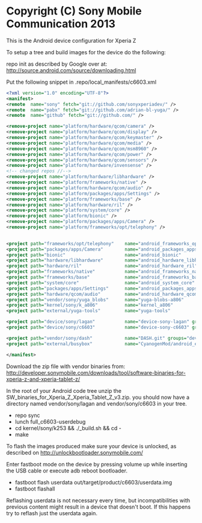 Copyright (C) Sony Mobile Communication 2013
============================================

This is the Android device configuration for Xperia Z

To setup a tree and build images for the device do the following:

repo init as described by Google over at:
http://source.android.com/source/downloading.html

Put the following snippet in .repo/local_manifests/c6603.xml

```xml
<?xml version="1.0" encoding="UTF-8"?>
<manifest>
<remote  name="sony" fetch="git://github.com/sonyxperiadev/" />
<remote  name="pabx" fetch="git://github.com/adrian-bl-yuga/" />
<remote  name="github" fetch="git://github.com/" />

<remove-project name="platform/hardware/qcom/camera" />
<remove-project name="platform/hardware/qcom/display" />
<remove-project name="platform/hardware/qcom/keymaster" />
<remove-project name="platform/hardware/qcom/media" />
<remove-project name="platform/hardware/qcom/msm8960" />
<remove-project name="platform/hardware/qcom/power" />
<remove-project name="platform/hardware/qcom/sensors" />
<remove-project name="platform/hardware/invensense" />
<!-- changed repos //-->
<remove-project name="platform/hardware/libhardware" />
<remove-project name="platform/frameworks/native" />
<remove-project name="platform/hardware/qcom/audio" />
<remove-project name="platform/packages/apps/Settings" />
<remove-project name="platform/frameworks/base" />
<remove-project name="platform/hardware/ril" />
<remove-project name="platform/system/core" />
<remove-project name="platform/bionic" />
<remove-project name="platform/packages/apps/Camera" />
<remove-project name="platform/frameworks/opt/telephony" />

                                                                                                            
<project path="frameworks/opt/telephony"    name="android_frameworks_opt_telephony" remote="pabx" revision="jb42" />
<project path="packages/apps/Camera"        name="android_packages_apps_camera"   remote="pabx" revision="jb42" />
<project path="bionic"                      name="android_bionic"                 remote="pabx" revision="jb42" />
<project path="hardware/libhardware"        name="android_hardware_libhardware"   remote="pabx" revision="jb42" />
<project path="hardware/ril"                name="android_hardware_ril"           remote="pabx" revision="jb42" />
<project path="frameworks/native"           name="android_frameworks_native"      remote="pabx" revision="jb42" />
<project path="frameworks/base"             name="android_frameworks_base"        remote="pabx" revision="jb42" />
<project path="system/core"                 name="android_system_core"            remote="pabx" revision="jb42" />
<project path="packages/apps/Settings"      name="android_packages_apps_Settings" remote="pabx" revision="jb42" />
<project path="hardware/qcom/audio"         name="android_hardware_qcom_audio"    remote="pabx" revision="jb42" />
<project path="vendor/sony/yuga_blobs"      name="yuga-blobs-a806"                remote="pabx" revision="master" />
<project path="kernel/sony/k_a806"          name="kernel_a806"                    remote="pabx" revision="jb42" />
<project path="external/yuga-tools"         name="yuga-tools"                     remote="pabx" revision="master" />

<project path="device/sony/lagan"           name="device-sony-lagan" groups="device" remote="pabx" revision="master" />
<project path="device/sony/c6603"           name="device-sony-c6603" groups="device" remote="pabx" revision="master" />

<project path="vendor/sony/dash"            name="DASH.git" groups="device" revision="master" remote="sony" />
<project path="external/busybox"            name="CyanogenMod/android_external_busybox" remote="github" revision="cm-10.1" />

</manifest>
```

Download the zip file with vendor binaries from:
http://developer.sonymobile.com/downloads/tool/software-binaries-for-xperia-z-and-xperia-tablet-z/

In the root of your Android code tree unzip the SW_binaries_for_Xperia_Z_Xperia_Tablet_Z_v3.zip.
you should now have a directory named vendor/sony/lagan and vendor/sony/c6603 in your tree.

* repo sync
* lunch full_c6603-userdebug
* cd kernel/sony/k253 && ./_build.sh && cd -
* make

To flash the images produced make sure your device is unlocked, as described on
http://unlockbootloader.sonymobile.com/

Enter fastboot mode on the device by pressing volume up while inserting the USB
cable or execute adb reboot bootloader.

* fastboot flash userdata out/target/product/c6603/userdata.img
* fastboot flashall

Reflashing userdata is not necessary every time, but incompatibilities with
previous content might result in a device that doesn't boot. If this happens
try to reflash just the userdata again.
